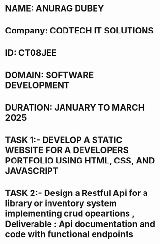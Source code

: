 
# NAME: ANURAG DUBEY
# Company: CODTECH IT SOLUTIONS
# ID: CT08JEE
# DOMAIN: SOFTWARE DEVELOPMENT
# DURATION: JANUARY TO MARCH 2025
# TASK 1:- DEVELOP A STATIC WEBSITE FOR A DEVELOPERS PORTFOLIO USING HTML, CSS, AND JAVASCRIPT
# TASK 2:- Design a Restful Api for a library or inventory system implementing crud opeartions , Deliverable : Api documentation and code with functional endpoints
